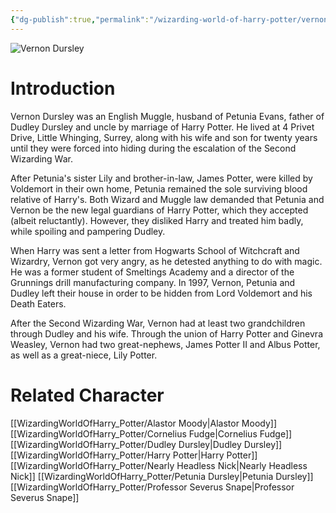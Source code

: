 ```yaml
---
{"dg-publish":true,"permalink":"/wizarding-world-of-harry-potter/vernon-dursley/","dgPassFrontmatter":true,"created":"","updated":""}
---
```


![Vernon Dursley](http://rxbg5ysja.bkt.gdipper.com/Vernon_Dursley.png)
# Introduction
Vernon Dursley was an English Muggle, husband of Petunia Evans, father of Dudley Dursley and uncle by marriage of Harry Potter. He lived at 4 Privet Drive, Little Whinging, Surrey, along with his wife and son for twenty years until they were forced into hiding during the escalation of the Second Wizarding War. 

After Petunia's sister Lily and brother-in-law, James Potter, were killed by Voldemort in their own home, Petunia remained the sole surviving blood relative of Harry's. Both Wizard and Muggle law demanded that Petunia and Vernon be the new legal guardians of Harry Potter, which they accepted (albeit reluctantly). However, they disliked Harry and treated him badly, while spoiling and pampering Dudley.

When Harry was sent a letter from Hogwarts School of Witchcraft and Wizardry, Vernon got very angry, as he detested anything to do with magic. He was a former student of Smeltings Academy and a director of the Grunnings drill manufacturing company. In 1997, Vernon, Petunia and Dudley left their house in order to be hidden from Lord Voldemort and his Death Eaters.

After the Second Wizarding War, Vernon had at least two grandchildren through Dudley and his wife. Through the union of Harry Potter and Ginevra Weasley, Vernon had two great-nephews, James Potter II and Albus Potter, as well as a great-niece, Lily Potter.

# Related Character
[[WizardingWorldOfHarry_Potter/Alastor Moody\|Alastor Moody]]
[[WizardingWorldOfHarry_Potter/Cornelius Fudge\|Cornelius Fudge]]
[[WizardingWorldOfHarry_Potter/Dudley Dursley\|Dudley Dursley]]
[[WizardingWorldOfHarry_Potter/Harry Potter\|Harry Potter]]
[[WizardingWorldOfHarry_Potter/Nearly Headless Nick\|Nearly Headless Nick]]
[[WizardingWorldOfHarry_Potter/Petunia Dursley\|Petunia Dursley]]
[[WizardingWorldOfHarry_Potter/Professor Severus Snape\|Professor Severus Snape]]
